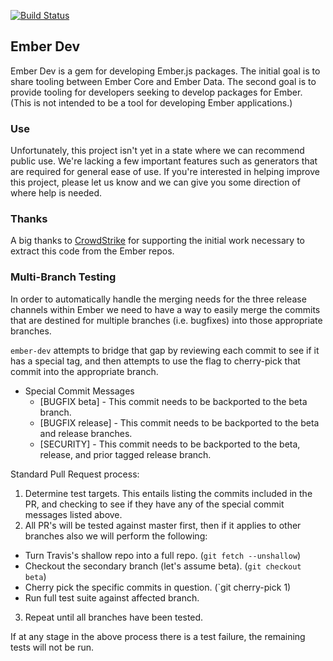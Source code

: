 [![Build Status](https://travis-ci.org/emberjs/ember-dev.png?branch=master)](https://travis-ci.org/emberjs/ember-dev)
## Ember Dev

Ember Dev is a gem for developing Ember.js packages. The initial goal is
to share tooling between Ember Core and Ember Data. The second goal is
to provide tooling for developers seeking to develop packages for Ember.
(This is not intended to be a tool for developing Ember applications.)

### Use

Unfortunately, this project isn't yet in a state where we can recommend
public use. We're lacking a few important features such as generators
that are required for general ease of use. If you're interested in
helping improve this project, please let us know and we can give you
some direction of where help is needed.

### Thanks

A big thanks to [CrowdStrike](http://www.crowdstrike.com/) for
supporting the initial work necessary to extract this code from the
Ember repos. 

### Multi-Branch Testing

In order to automatically handle the merging needs for the three release
channels within Ember we need to have a way to easily merge the commits
that are destined for multiple branches (i.e. bugfixes) into those appropriate
branches.

`ember-dev` attempts to bridge that gap by reviewing each commit to see if it
has a special tag, and then attempts to use the flag to cherry-pick that
commit into the appropriate branch.

* Special Commit Messages
  * [BUGFIX beta] - This commit needs to be backported to the beta branch.
  * [BUGFIX release] - This commit needs to be backported to the beta and release branches.
  * [SECURITY] - This commit needs to be backported to the beta, release, and prior tagged release branch.


Standard Pull Request process:

1. Determine test targets. This entails listing the commits included in the PR, and
  checking to see if they have any of the special commit messages listed above.
2. All PR's will be tested against master first, then if it applies to other branches
  also we will perform the following:
  * Turn Travis's shallow repo into a full repo. (`git fetch --unshallow`)
  * Checkout the secondary branch (let's assume beta). (`git checkout beta`)
  * Cherry pick the specific commits in question. (`git cherry-pick <SHA>1)
  * Run full test suite against affected branch.
3. Repeat until all branches have been tested.

If at any stage in the above process there is a test failure, the remaining tests will not be run.
